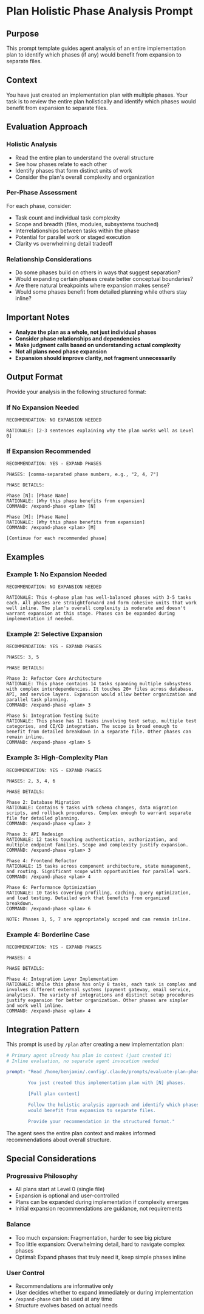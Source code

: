 # Plan Holistic Phase Analysis Prompt

## Purpose
This prompt template guides agent analysis of an entire implementation plan to identify which phases (if any) would benefit from expansion to separate files.

## Context
You have just created an implementation plan with multiple phases. Your task is to review the entire plan holistically and identify which phases would benefit from expansion to separate files.

## Evaluation Approach

### Holistic Analysis
- Read the entire plan to understand the overall structure
- See how phases relate to each other
- Identify phases that form distinct units of work
- Consider the plan's overall complexity and organization

### Per-Phase Assessment
For each phase, consider:
- Task count and individual task complexity
- Scope and breadth (files, modules, subsystems touched)
- Interrelationships between tasks within the phase
- Potential for parallel work or staged execution
- Clarity vs overwhelming detail tradeoff

### Relationship Considerations
- Do some phases build on others in ways that suggest separation?
- Would expanding certain phases create better conceptual boundaries?
- Are there natural breakpoints where expansion makes sense?
- Would some phases benefit from detailed planning while others stay inline?

## Important Notes

- **Analyze the plan as a whole, not just individual phases**
- **Consider phase relationships and dependencies**
- **Make judgment calls based on understanding actual complexity**
- **Not all plans need phase expansion**
- **Expansion should improve clarity, not fragment unnecessarily**

## Output Format

Provide your analysis in the following structured format:

### If No Expansion Needed

```
RECOMMENDATION: NO EXPANSION NEEDED

RATIONALE: [2-3 sentences explaining why the plan works well as Level 0]
```

### If Expansion Recommended

```
RECOMMENDATION: YES - EXPAND PHASES

PHASES: [comma-separated phase numbers, e.g., "2, 4, 7"]

PHASE DETAILS:

Phase [N]: [Phase Name]
RATIONALE: [Why this phase benefits from expansion]
COMMAND: /expand-phase <plan> [N]

Phase [M]: [Phase Name]
RATIONALE: [Why this phase benefits from expansion]
COMMAND: /expand-phase <plan> [M]

[Continue for each recommended phase]
```

## Examples

### Example 1: No Expansion Needed

```
RECOMMENDATION: NO EXPANSION NEEDED

RATIONALE: This 4-phase plan has well-balanced phases with 3-5 tasks each. All phases are straightforward and form cohesive units that work well inline. The plan's overall complexity is moderate and doesn't warrant expansion at this stage. Phases can be expanded during implementation if needed.
```

### Example 2: Selective Expansion

```
RECOMMENDATION: YES - EXPAND PHASES

PHASES: 3, 5

PHASE DETAILS:

Phase 3: Refactor Core Architecture
RATIONALE: This phase contains 14 tasks spanning multiple subsystems with complex interdependencies. It touches 20+ files across database, API, and service layers. Expansion would allow better organization and parallel task planning.
COMMAND: /expand-phase <plan> 3

Phase 5: Integration Testing Suite
RATIONALE: This phase has 11 tasks involving test setup, multiple test categories, and CI/CD integration. The scope is broad enough to benefit from detailed breakdown in a separate file. Other phases can remain inline.
COMMAND: /expand-phase <plan> 5
```

### Example 3: High-Complexity Plan

```
RECOMMENDATION: YES - EXPAND PHASES

PHASES: 2, 3, 4, 6

PHASE DETAILS:

Phase 2: Database Migration
RATIONALE: Contains 9 tasks with schema changes, data migration scripts, and rollback procedures. Complex enough to warrant separate file for detailed planning.
COMMAND: /expand-phase <plan> 2

Phase 3: API Redesign
RATIONALE: 12 tasks touching authentication, authorization, and multiple endpoint families. Scope and complexity justify expansion.
COMMAND: /expand-phase <plan> 3

Phase 4: Frontend Refactor
RATIONALE: 15 tasks across component architecture, state management, and routing. Significant scope with opportunities for parallel work.
COMMAND: /expand-phase <plan> 4

Phase 6: Performance Optimization
RATIONALE: 10 tasks covering profiling, caching, query optimization, and load testing. Detailed work that benefits from organized breakdown.
COMMAND: /expand-phase <plan> 6

NOTE: Phases 1, 5, 7 are appropriately scoped and can remain inline.
```

### Example 4: Borderline Case

```
RECOMMENDATION: YES - EXPAND PHASES

PHASES: 4

PHASE DETAILS:

Phase 4: Integration Layer Implementation
RATIONALE: While this phase has only 8 tasks, each task is complex and involves different external systems (payment gateway, email service, analytics). The variety of integrations and distinct setup procedures justify expansion for better organization. Other phases are simpler and work well inline.
COMMAND: /expand-phase <plan> 4
```

## Integration Pattern

This prompt is used by `/plan` after creating a new implementation plan:

```yaml
# Primary agent already has plan in context (just created it)
# Inline evaluation, no separate agent invocation needed

prompt: "Read /home/benjamin/.config/.claude/prompts/evaluate-plan-phases.md

        You just created this implementation plan with [N] phases.

        [Full plan content]

        Follow the holistic analysis approach and identify which phases (if any)
        would benefit from expansion to separate files.

        Provide your recommendation in the structured format."
```

The agent sees the entire plan context and makes informed recommendations about overall structure.

## Special Considerations

### Progressive Philosophy
- All plans start at Level 0 (single file)
- Expansion is optional and user-controlled
- Plans can be expanded during implementation if complexity emerges
- Initial expansion recommendations are guidance, not requirements

### Balance
- Too much expansion: Fragmentation, harder to see big picture
- Too little expansion: Overwhelming detail, hard to navigate complex phases
- Optimal: Expand phases that truly need it, keep simple phases inline

### User Control
- Recommendations are informative only
- User decides whether to expand immediately or during implementation
- `/expand-phase` can be used at any time
- Structure evolves based on actual needs
